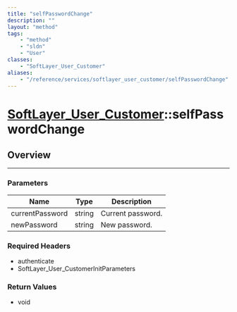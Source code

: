 ```yaml
---
title: "selfPasswordChange"
description: ""
layout: "method"
tags:
    - "method"
    - "sldn"
    - "User"
classes:
    - "SoftLayer_User_Customer"
aliases:
    - "/reference/services/softlayer_user_customer/selfPasswordChange"
---
```

# [SoftLayer_User_Customer](/reference/services/SoftLayer_User_Customer)::selfPasswordChange




## Overview 


-----

### Parameters 
|Name | Type | Description |
| --- | --- | --- |
|currentPassword| string| Current password.|
|newPassword| string| New password.|


### Required Headers
* authenticate
* SoftLayer_User_CustomerInitParameters


### Return Values
* void




